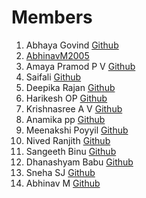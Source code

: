 # Members

1. Abhaya Govind [Github](https://github.com/AbhayaGovind)
2. [AbhinavM2005](https://github.com/orgs/Embedded-Systems-GCEK/people/AbhinavM2005)
3. Amaya Pramod P V [Github](https://github.com/AmayaPramod)
4. Saifali [Github](https://github.com/Saifali1256)
5. Deepika Rajan [Github](https://github.com/DEEPIKARAJAN-E)
6. Harikesh OP [Github](https://github.com/harikeshop1989)
7. Krishnasree A V [Github](Krishnasree-A-V) 
8. Anamika pp [Github](https://github.com/isro19692004geck)
9. Meenakshi Poyyil [Github](https://github.com/MeenakshiPoyyil)
10. Nived Ranjith  [Github](https://github.com/orgs/AI-Robot-GCEK/people/Nivedh-r)
11. Sangeeth Binu [Github](htttps://github.com/Sangeeth-binu)
12. Dhanashyam Babu [Github](https://github.com/dhanashyam18)
13. Sneha SJ [Github](https://github.com/Sneha-SJ-05)
14. Abhinav M [Github](https://github.com/AbhinavM2005)
